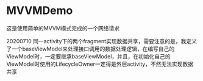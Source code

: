 # MVVMDemo
这是使用简单的MVVM模式完成的一个网络请求

20200710
同一activity下的两个fragment实现数据共享，需要注意的是，我定义了一个baseViewModel来处理接口调用的数据处理逻辑，在编写自己的ViewModel时，一定要继承baseViewModel，并且，在初始化自己的ViewModel时使用的LifecycleOwner一定得是外层activity，不然无法实现数据共享

